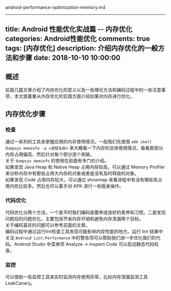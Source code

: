 
android-performance-optimization-memory.md

---
title: Android 性能优化实战篇 -- 内存优化
categories: Android性能优化
comments: true
tags: [内存优化]
description: 介绍内存优化的一般方法和步骤
date: 2018-10-10 10:00:00
---


## 概述

前面几篇文章介绍了内存优化的意义以及一些理论方法和编码过程中的一些注意事项，本文就着重从内存优化的实践方面介绍如果对内存进行优化。

## 内存优化步骤

### 检查

通过一系列的工具来掌握应用的内存使用情况，一般我们先使用 `adb shell dumpsys meminfo -a <进程名称>` 来大概看一下内存的总体使用情况，看看那部分内存占用偏高，然后针对每个部分逐个突破。    
关于 `dumpsys meminfo` 的使用在前面有专门的介绍。    
如果发现 Java Heap 和 Native Heap 占用内存较高，可以通过 Memory Profiler 来分析内存中有那些占用大内存的对象或者是没有及时释放的对象。    
如果发现 Code 占用内存较大，可以通过 showmap 来看进程中有没有哪些库占用内存比较多。然后也可以着手对 APK 进行一些瘦身操作。    


### 代码优化

代码优化分两个方法，一个是平时我们编码是要养成良好的素养和习惯。二是发现问题后的问题优化。主要包括节省内存开销和避免内存泄漏两个目标。    
关于编码喜欢的问题可以参考前面的文章。    
编码过程中通过运行lint检查工具发现可能影响内存性能的地方。运行 lint 结果中关注 `Android Lint:Performance` 中的警告项可以帮助我们进一步优化我们的代码。Android Studio 中菜单项 Analyze -> Inspect Code 可以启动静态代码检查。    

### 监控

可以借助一些监控工具来实时监测内存使用异常，比如内存泄漏监测工具 LeakCanary。    

